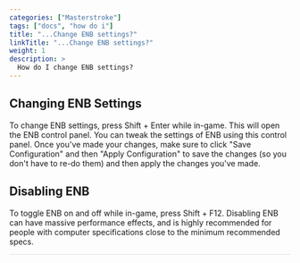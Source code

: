 ```yaml
---
categories: ["Masterstroke"]
tags: ["docs", "how do i"] 
title: "...Change ENB settings?"
linkTitle: "...Change ENB settings?"
weight: 1
description: >
  How do I change ENB settings?
---
```


## Changing ENB Settings

To change ENB settings, press Shift + Enter while in-game. This will open the ENB control panel. You can tweak the settings of ENB using this control panel. Once you've made your changes, make sure to click "Save Configuration" and then "Apply Configuration" to save the changes (so you don't have to re-do them) and then apply the changes you've made.

## Disabling ENB

To toggle ENB on and off while in-game, press Shift + F12. Disabling ENB can have massive performance effects, and is highly recommended for people with computer specifications close to the minimum recommended specs. 

<hr style="background-color: #dee2e6;"></hr>